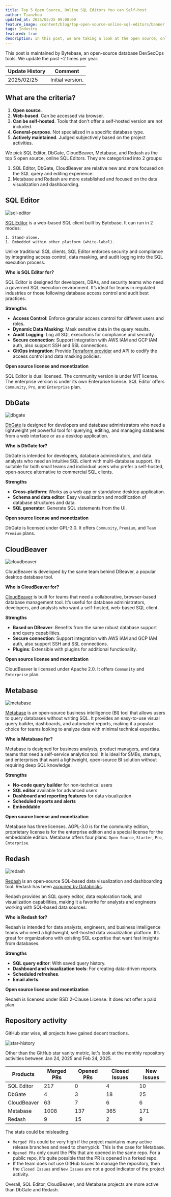 ```yaml
---
title: Top 5 Open Source, Online SQL Editors You can Self-host
author: Tianzhou
updated_at: 2025/02/25 09:00:00
feature_image: /content/blog/top-open-source-online-sql-editors/banner.webp
tags: Industry
featured: true
description: In this post, we are taking a look at the open source, online SQL editors that you can self-host.
---
```


<HintBlock type="info">

This post is maintained by Bytebase, an open-source database DevSecOps tools. We update the post ~2 times per year.

</HintBlock>

| Update History | Comment          |
| -------------- | ---------------- |
| 2025/02/25     | Initial version. |

## What are the criteria?

1. **Open source**.
1. **Web-based**. Can be accessed via browser.
1. **Can be self-hosted**. Tools that don't offer a self-hosted version are not included.
1. **General-purpose**. Not specialized in a specific database type.
1. **Actively maintained**. Judged subjectively based on the project activities.

We pick SQL Editor, DbGate, CloudBeaver, Metabase, and Redash as the top 5 open source, online SQL Editors. They are categorized into 2 groups:

1. SQL Editor, DbGate, CloudBeaver are relative new and more focused on the SQL query and editing experience.
1. Metabase and Redash are more established and focused on the data visualization and dashboarding.

## SQL Editor

![sql-editor](/content/blog/top-open-source-online-sql-editors/sql-editor.webp)

[SQL Editor](https://www.sql-editor.com) is a web-based SQL client built by Bytebase. It can run in 2 modes:

    1. Stand-alone.
    1. Embedded within other platform (white-label).

Unlike traditional SQL clients, SQL Editor enforces security and compliance by integrating access control, data masking, and audit logging into the SQL execution process.

**Who is SQL Editor for?**

SQL Editor is designed for developers, DBAs, and security teams who need a governed SQL execution environment. It’s ideal for teams in regulated industries or
those following database access control and audit best practices.

**Strengths**

- **Access Control**: Enforce granular access control for different users and roles.
- **Dynamic Data Masking**: Mask sensitive data in the query results.
- **Audit Logging**: Log all SQL executions for compliance and security.
- **Secure connection**: Support integration with AWS IAM and GCP IAM auth, also support SSH and SSL connections.
- **GitOps integration**: Provide [Terraform provider](https://registry.terraform.io/providers/bytebase/bytebase/latest/docs) and API to codify the access control and data masking policies.

**Open source license and monetization**

SQL Editor is dual licensed. The community version is under MIT license. The enterprise version is under its own Enterprise license. SQL Editor offers
`Community`, `Pro`, and `Enterprise` plan.

## DbGate

![dbgate](/content/blog/top-open-source-online-sql-editors/dbgate.webp)

[DbGate](https://dbgate.org/) is designed for developers and database administrators who need a lightweight yet powerful tool for querying, editing, and managing databases from a web interface or as a desktop application.

**Who is DbGate for?**

DbGate is intended for developers, database administrators, and data analysts who need an intuitive SQL client with multi-database support. It’s suitable for both small teams and individual users who prefer a self-hosted, open-source alternative to commercial SQL clients.

**Strengths**

- **Cross-platform**: Works as a web app or standalone desktop application.
- **Schema and data editor**: Easy visualization and modification of database structures and data.
- **SQL generator**: Generate SQL statements from the UI.

**Open source license and monetization**

DbGate is licensed under GPL-3.0. It offers `Community`, `Premium`, and `Team Premium` plans.

## CloudBeaver

![cloudbeaver](/content/blog/top-open-source-online-sql-editors/cloudbeaver.webp)

CloudBeaver is developed by the same team behind DBeaver, a popular desktop database tool.

**Who is CloudBeaver for?**

[CloudBeaver](https://github.com/dbeaver/cloudbeaver) is built for teams that need a collaborative, browser-based database management tool. It’s useful for database administrators, developers, and analysts who want a self-hosted, web-based SQL client.

**Strengths**

- **Based on DBeaver**: Benefits from the same robust database support and query capabilities.
- **Secure connection**: Support integration with AWS IAM and GCP IAM auth, also support SSH and SSL connections.
- **Plugins**: Extensible with plugins for additional functionality.

**Open source license and monetization**

CloudBeaver is licensed under Apache 2.0. It offers `Community` and `Enterprise` plan.

## Metabase

![metabase](/content/blog/top-open-source-online-sql-editors/metabase.webp)

[Metabase](https://www.metabase.com/) is an open-source business intelligence (BI) tool that allows users to query databases without writing SQL. It provides an easy-to-use visual query builder, dashboards, and automated reports, making it a popular choice for teams looking to analyze data with minimal technical expertise.

**Who is Metabase for?**

Metabase is designed for business analysts, product managers, and data teams that need a self-service analytics tool. It is ideal for SMBs, startups, and enterprises that want a lightweight, open-source BI solution without requiring deep SQL knowledge.

**Strengths**

- **No-code query builder** for non-technical users
- **SQL editor** available for advanced users
- **Dashboard and reporting features** for data visualization
- **Scheduled reports and alerts**
- **Embeddable**

**Open source license and monetization**

Metabase has three licenses. AGPL-3.0 is for the community edition, proprietary license is for the enterprise edition and a special license for the embeddable edition. Metabase offers four plans: `Open Source`, `Starter`, `Pro`, `Enterprise`.

## Redash

![redash](/content/blog/top-open-source-online-sql-editors/redash.webp)

[Redash](https://redash.io/) is an open-source SQL-based data visualization and dashboarding tool. Redash has been [acquired by Databricks](https://www.databricks.com/blog/2020/06/24/welcoming-redash-to-databricks.html).

Redash provides an SQL query editor, data exploration tools, and visualization capabilities, making it a favorite for analysts and engineers working with SQL-based data sources.

**Who is Redash for?**

Redash is intended for data analysts, engineers, and business intelligence teams who need a lightweight, self-hosted data visualization platform. It’s great for organizations with existing SQL expertise that want fast insights from databases.

**Strengths**

- **SQL query editor**: With saved query history.
- **Dashboard and visualization tools**: For creating data-driven reports.
- **Scheduled refreshes**.
- **Email alerts**.

**Open source license and monetization**

Redash is licensed under BSD 2-Clause License. It does not offer a paid plan.

## Repository activity

GitHub star wise, all projects have gained decent tractions.

![star-history](/content/blog/top-open-source-online-sql-editors/star-history.webp)

Other than the GitHub star vanity metric, let's look at the monthly repository activities between Jan 24, 2025 and Feb 24, 2025.

| Products    | Merged PRs | Opened PRs | Closed Issues | New Issues |
| ----------- | ---------- | ---------- | ------------- | ---------- |
| SQL Editor  | 217        | 0          | 4             | 10         |
| DbGate      | 4          | 3          | 18            | 25         |
| CloudBeaver | 63         | 7          | 6             | 6          |
| Metabase    | 1008       | 137        | 365           | 171        |
| Redash      | 9          | 15         | 2             | 9          |

The stats could be misleading:

- `Merged PRs` could be very high if the project maintains many active release branches and need to cherrypick. This is the case for Metabase.
- `Opened PRs` only count the PRs that are opened in the same repo. For a public repo, it's quite possible that the PR is opened in a forked repo.
- If the team does not use GitHub Issues to manage the repository, then the `Closed Issues` and `New Issues` are not a good indicator of the project activity.

Overall, SQL Editor, CloudBeaver, and Metabase projects are more active than DbGate and Redash.
